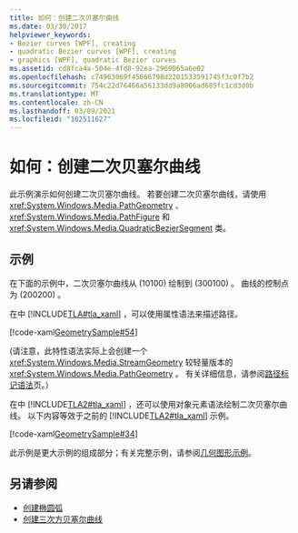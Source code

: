 ```yaml
---
title: 如何：创建二次贝塞尔曲线
ms.date: 03/30/2017
helpviewer_keywords:
- Bezier curves [WPF], creating
- quadratic Bezier curves [WPF], creating
- graphics [WPF], quadratic Bezier curves
ms.assetid: cd8fca4a-504e-4fd8-92ea-2969065a6e02
ms.openlocfilehash: c74963069f45666798d2201533591745f3c0f7b2
ms.sourcegitcommit: 754c22d76466a56133dd9a8006ad685fc1cd3d0b
ms.translationtype: MT
ms.contentlocale: zh-CN
ms.lasthandoff: 03/09/2021
ms.locfileid: "102511627"
---
```

# <a name="how-to-create-a-quadratic-bezier-curve"></a>如何：创建二次贝塞尔曲线
此示例演示如何创建二次贝塞尔曲线。  若要创建二次贝塞尔曲线，请使用 <xref:System.Windows.Media.PathGeometry> 、 <xref:System.Windows.Media.PathFigure> 和 <xref:System.Windows.Media.QuadraticBezierSegment> 类。  
  
## <a name="example"></a>示例  
 在下面的示例中，二次贝塞尔曲线从 (10100) 绘制到 (300100) 。 曲线的控制点为 (200200) 。  

 在中 [!INCLUDE[TLA#tla_xaml](../../../includes/tlasharptla-xaml-md.md)] ，可以使用属性语法来描述路径。  
  
 [!code-xaml[GeometrySample#54](~/samples/snippets/csharp/VS_Snippets_Wpf/GeometrySample/CS/geometryattributesyntaxexample.xaml#54)]  

  (请注意，此特性语法实际上会创建一个 <xref:System.Windows.Media.StreamGeometry> 较轻量版本的 <xref:System.Windows.Media.PathGeometry> 。 有关详细信息，请参阅[路径标记语法](path-markup-syntax.md)页。）  
  
 在中 [!INCLUDE[TLA2#tla_xaml](../../../includes/tla2sharptla-xaml-md.md)] ，还可以使用对象元素语法绘制二次贝塞尔曲线。 以下内容等效于之前的 [!INCLUDE[TLA2#tla_xaml](../../../includes/tla2sharptla-xaml-md.md)] 示例。  
  
 [!code-xaml[GeometrySample#34](~/samples/snippets/csharp/VS_Snippets_Wpf/GeometrySample/CS/pathgeometryexample.xaml#34)]  
  
 此示例是更大示例的组成部分；有关完整示例，请参阅[几何图形示例](https://github.com/Microsoft/WPF-Samples/tree/master/Graphics/Geometry)。  
  
## <a name="see-also"></a>另请参阅

- [创建椭圆弧](how-to-create-an-elliptical-arc.md)
- [创建三次方贝塞尔曲线](how-to-create-a-cubic-bezier-curve.md)
